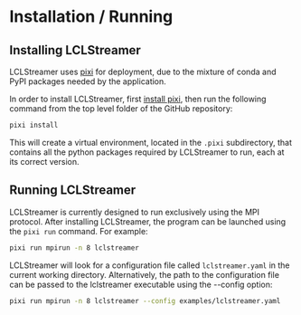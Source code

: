 # Installation / Running


## Installing LCLStreamer

LCLStreamer uses [pixi](https://pixi.sh/latest/) for deployment, due to the mixture of
conda and PyPI packages needed by the application.

In order to install LCLStreamer, first
[install pixi](https://pixi.sh/latest/#installation), then run the following command
from the top level folder of the GitHub repository:

``` bash
pixi install
```

This will create a virtual environment, located in the `.pixi` subdirectory, that
contains all the python packages required by LCLStreamer to run, each at its correct
version.


## Running LCLStreamer

LCLStreamer is currently designed to run exclusively using the MPI protocol. After
installing LCLStreamer, the program can be launched using the `pixi run` command. For
example:

``` bash
pixi run mpirun -n 8 lclstreamer
```

LCLStreamer will look for a configuration file called `lclstreamer.yaml` in the current
working directory. Alternatively, the path to the configuration file can be passed to
the lclstreamer executable using the --config option:

``` bash
pixi run mpirun -n 8 lclstreamer --config examples/lclstreamer.yaml
```
